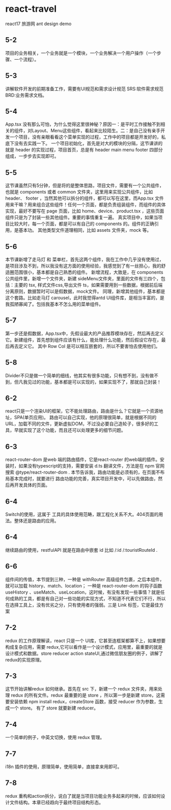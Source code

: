# react-travel
react17 旅游网 ant design demo

## 5-2
项目的业务相关，一个业务就是一个模块，一个业务解决一个用户操作（一个步骤、一个流程）。
## 5-3
讲解软件开发的前期准备工作，需要有UI规范和需求设计规范 SRS:软件需求规范 BRD:业务需求文档。

## 5-4
App.tsx 没有那么可怕，为什么觉得这里很神秘？原因一：是平时工作接触不到相关的组件，对Layout、Menu这些组件，看起来比较陌生。二：是自己没有亲手开发一个项目，没有亲眼看看这个菜单实现的过程，工作中的项目都是开发好的，私底下没有去实践一下。
一个项目初始化，首先是对大的模块的分隔，这节课讲的就是 header 的实现过程，项目首页，总是有 header main menu footer 四部分组成，一步步去实现即可。

## 5-5
这节课虽然只有5分钟，但是将的是整体思路，项目文件，需要有一个公共组件，也就是 components 或者 common 文件夹，这里用来实现公共组件，比如 header、 footer ，当然其他可以拆分的组件，都可以写在这里，而App.tsx 文件用来干嘛？用来组合这些组件！任何一个页面，都是负责组装组件，而组件的具体实现，最好不要写在 page 页面，比如 home、device、product.tsx ，这些页面组件只是为了封装一些其他组件。重要的事情重复一遍。
真实项目中，如果当项目比较大时，每一个页面，都是可以有自己的 components 的。组件的正确引用，是基本功。
其他类型文件道理相同，比如 assets 文件夹，mock 等。
## 5-6 
本节课新增了走马灯 和 菜单栏，首先这两个组件，我在工作中几乎没有使用过，是项目涉及不到，所以我没有这方面的使用经验，我感觉到了有一丝担心，我的舒适圈范围很小，基本都是自己熟悉的组件。
新增流程，大致是，在 components 公共组件里，新增一个文件夹，新建 sideMenu文件夹，里面的文件有三四个，包括：主要的 tsx, 样式文件css,导出文件 ts，如果需要用到一些数据，根据前后端分离原则，数据暂时可以是假数据，mock文件。
同理，新增其他组件，基本都是这个套路。比如走马灯 carousel，此时我觉得antd UI组件库，是相当丰富的，是我孤陋寡闻了。包括我基本不怎么用的菜单组件。

## 5-7
第一步还是假数据，App.tsx中，先假设最大的产品推荐模块存在，然后再去定义它。新建组件，首先想到组件应该有什么，能处理什么功能，然后假设它存在，最后再去定义它。
其中 Row Col 是可以相互嵌套的，所以不要害怕去使用他们。

## 5-8
Divider不只是做一个简单的细线，他其实有很多功能，只有想不到，没有做不到，但凡我见过的功能，基本都是可以实现的，如果实现不了，那就自己封装！

## 6-2
react只是一个渲染UI的框架，它不能处理路由，路由是什么？它就是一个资源地址，SPA(单页应用)。
路由可以自己实现，他的原理很简单，就是根据不同的URL，加载不同的文件，更新虚拟DOM，不过没必要自己造轮子，很多好的工具，早就实现了这个功能，而且还可以处理更多的细节问题。

## 6-3
react-router-dom 是web 端的路由插件，它是react-router 的web端的插件。安装时，如果没有typescript的支持，需要安装 d.ts 翻译文件，方法是在 npm 官网 搜索 @type/react-router-dom .
本节告诉我，路由功能是必须有的，在页面不布局基本完成时，就要进行 路由功能的完善，真实项目开发中，可以先做路由，然后再开发具体的页面。

## 6-4
Switch的使用，这属于 工具的具体使用范畴，跟工程化关系不大。404页面的用法。整体还是路由的应用。

## 6-4
继续路由的使用，restfulAPI 就是在路由中嵌套 id 比如 /:id  /:touristRouteId .

## 6-6
组件间的传值，本节提到三种，一种是 withRouter 高级组件包裹，之后本组件，就可以加载 history、match、location； 一种是 react-router-dom 的钩子函数 useHistory 、useMatch、useLocation，这时候，有没有发现一些事情？就是任何成熟的工具，都是有自己对一些功能的实现方式，不知道不代表它们不行，所以在选择工具上，没有优劣之分，只有使用者的强弱。三是 Link 标签，它是最佳方案

## 7-2
redux 的工作原理解读，react 只是一个 UI库，它甚至连框架都算不上，如果想要构成复杂应用，需要 redux,它可以看作是一个设计模式，应用里，最重要的就是设计模式和数据。store reducer action stateUI,通过微信朋友圈的例子，讲解了redux的实现原理。

## 7-3
这节开始讲解redux 如何继承。首先在 src 下，新建一个 redux 文件夹，用来处理 redux 的所有文件。redux 最重要的是 store ，所以第一步是新建 store，这需要安装依赖 npm install redux，createStore 函数，接受 reducer 作为参数，生成一个 store。 
有了 store 就要新建 reducer。

## 7-4
一个简单的例子，中英文切换，使用 redux 管理。

## 7-7
i18n 插件的使用，原理简单，使用简单，直接拿来用即可。

## 7-8
redux 重构和action拆分，说白了就是当项目功能业务多起来的时候，应该如何设计文件结构。本章已经趋向于最终项目结构形态。


